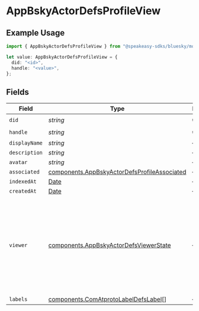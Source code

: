 # AppBskyActorDefsProfileView

## Example Usage

```typescript
import { AppBskyActorDefsProfileView } from "@speakeasy-sdks/bluesky/models/components";

let value: AppBskyActorDefsProfileView = {
  did: "<id>",
  handle: "<value>",
};
```

## Fields

| Field                                                                                                                           | Type                                                                                                                            | Required                                                                                                                        | Description                                                                                                                     |
| ------------------------------------------------------------------------------------------------------------------------------- | ------------------------------------------------------------------------------------------------------------------------------- | ------------------------------------------------------------------------------------------------------------------------------- | ------------------------------------------------------------------------------------------------------------------------------- |
| `did`                                                                                                                           | *string*                                                                                                                        | :heavy_check_mark:                                                                                                              | N/A                                                                                                                             |
| `handle`                                                                                                                        | *string*                                                                                                                        | :heavy_check_mark:                                                                                                              | N/A                                                                                                                             |
| `displayName`                                                                                                                   | *string*                                                                                                                        | :heavy_minus_sign:                                                                                                              | N/A                                                                                                                             |
| `description`                                                                                                                   | *string*                                                                                                                        | :heavy_minus_sign:                                                                                                              | N/A                                                                                                                             |
| `avatar`                                                                                                                        | *string*                                                                                                                        | :heavy_minus_sign:                                                                                                              | N/A                                                                                                                             |
| `associated`                                                                                                                    | [components.AppBskyActorDefsProfileAssociated](../../models/components/appbskyactordefsprofileassociated.md)                    | :heavy_minus_sign:                                                                                                              | N/A                                                                                                                             |
| `indexedAt`                                                                                                                     | [Date](https://developer.mozilla.org/en-US/docs/Web/JavaScript/Reference/Global_Objects/Date)                                   | :heavy_minus_sign:                                                                                                              | N/A                                                                                                                             |
| `createdAt`                                                                                                                     | [Date](https://developer.mozilla.org/en-US/docs/Web/JavaScript/Reference/Global_Objects/Date)                                   | :heavy_minus_sign:                                                                                                              | N/A                                                                                                                             |
| `viewer`                                                                                                                        | [components.AppBskyActorDefsViewerState](../../models/components/appbskyactordefsviewerstate.md)                                | :heavy_minus_sign:                                                                                                              | Metadata about the requesting account's relationship with the subject account. Only has meaningful content for authed requests. |
| `labels`                                                                                                                        | [components.ComAtprotoLabelDefsLabel](../../models/components/comatprotolabeldefslabel.md)[]                                    | :heavy_minus_sign:                                                                                                              | N/A                                                                                                                             |